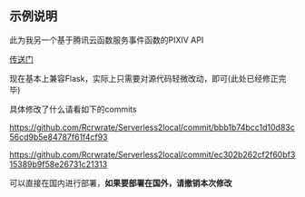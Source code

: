 ## 示例说明

此为我另一个基于腾讯云函数服务事件函数的PIXIV API

[传送门](https://sirin.coding.net/public/api/Pixiv/git/files)

现在基本上兼容Flask，实际上只需要对源代码轻微改动，即可(此处已经修正完毕)


具体修改了什么请看如下的commits

https://github.com/Rcrwrate/Serverless2local/commit/bbb1b74bcc1d10d83c56cd9b5e84787f61f4cf93

https://github.com/Rcrwrate/Serverless2local/commit/ec302b262cf2f60bf315389b9f58e26731c21313

可以直接在国内进行部署，**如果要部署在国外，请撤销本次修改**
